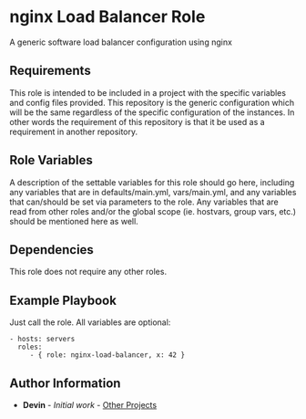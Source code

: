 nginx Load Balancer Role
=========

A generic software load balancer configuration using nginx

Requirements
------------

This role is intended to be included in a project with the specific variables and config files provided. This repository is the generic configuration which will be the same regardless of the specific configuration of the instances.  In other words the requirement of this repository is that it be used as a requirement in another repository.

Role Variables
--------------

A description of the settable variables for this role should go here, including any variables that are in defaults/main.yml, vars/main.yml, and any variables that can/should be set via parameters to the role. Any variables that are read from other roles and/or the global scope (ie. hostvars, group vars, etc.) should be mentioned here as well.

Dependencies
------------

This role does not require any other roles.

Example Playbook
----------------

Just call the role.  All variables are optional:

    - hosts: servers
      roles:
         - { role: nginx-load-balancer, x: 42 }


Author Information
------------------

* **Devin** - *Initial work* - [Other Projects](https://github.com/vibechild)
